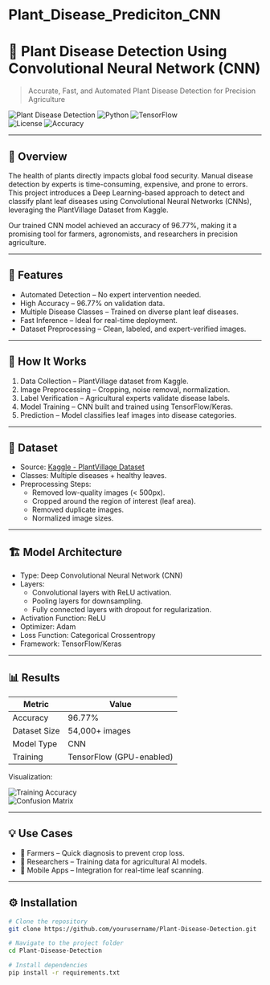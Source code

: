 # Plant_Disease_Prediciton_CNN

# 🌿 Plant Disease Detection Using Convolutional Neural Network (CNN)

> Accurate, Fast, and Automated Plant Disease Detection for Precision Agriculture

![Plant Disease Detection](https://img.shields.io/badge/Deep%20Learning-CNN-blue) 
![Python](https://img.shields.io/badge/Made%20with-Python-brightgreen) 
![TensorFlow](https://img.shields.io/badge/Framework-TensorFlow-orange)  
![License](https://img.shields.io/badge/License-MIT-yellow) 
![Accuracy](https://img.shields.io/badge/Accuracy-96.77%25-success)

---

## 📌 Overview

The health of plants directly impacts global food security. Manual disease detection by experts is time-consuming, expensive, and prone to errors.  
This project introduces a Deep Learning-based approach to detect and classify plant leaf diseases using Convolutional Neural Networks (CNNs), leveraging the PlantVillage Dataset from Kaggle.

Our trained CNN model achieved an accuracy of 96.77%, making it a promising tool for farmers, agronomists, and researchers in precision agriculture.

---

## 🚀 Features

- Automated Detection – No expert intervention needed.
- High Accuracy – 96.77% on validation data.
- Multiple Disease Classes – Trained on diverse plant leaf diseases.
- Fast Inference – Ideal for real-time deployment.
- Dataset Preprocessing – Clean, labeled, and expert-verified images.

---

## 🧠 How It Works

1. Data Collection – PlantVillage dataset from Kaggle.
2. Image Preprocessing – Cropping, noise removal, normalization.
3. Label Verification – Agricultural experts validate disease labels.
4. Model Training – CNN built and trained using TensorFlow/Keras.
5. Prediction – Model classifies leaf images into disease categories.

---

## 📂 Dataset

- Source: [Kaggle - PlantVillage Dataset](https://www.kaggle.com/datasets/emmarex/plantdisease)
- Classes: Multiple diseases + healthy leaves.
- Preprocessing Steps:
  - Removed low-quality images (< 500px).
  - Cropped around the region of interest (leaf area).
  - Removed duplicate images.
  - Normalized image sizes.

---

## 🏗 Model Architecture

- Type: Deep Convolutional Neural Network (CNN)
- Layers:
  - Convolutional layers with ReLU activation.
  - Pooling layers for downsampling.
  - Fully connected layers with dropout for regularization.
- Activation Function: ReLU
- Optimizer: Adam
- Loss Function: Categorical Crossentropy
- Framework: TensorFlow/Keras

---

## 📊 Results

| Metric       | Value    |
|--------------|----------|
| Accuracy     | 96.77%   |
| Dataset Size | 54,000+ images |
| Model Type   | CNN      |
| Training     | TensorFlow (GPU-enabled) |

Visualization:

![Training Accuracy](https://via.placeholder.com/800x300.png?text=Training+Accuracy+Graph)  
![Confusion Matrix](https://via.placeholder.com/800x300.png?text=Confusion+Matrix)

---

## 💡 Use Cases

- 🌱 Farmers – Quick diagnosis to prevent crop loss.
- 🔬 Researchers – Training data for agricultural AI models.
- 📱 Mobile Apps – Integration for real-time leaf scanning.

---

## ⚙️ Installation

```bash
# Clone the repository
git clone https://github.com/yourusername/Plant-Disease-Detection.git

# Navigate to the project folder
cd Plant-Disease-Detection

# Install dependencies
pip install -r requirements.txt
